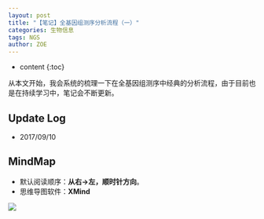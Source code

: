 ```yaml
---
layout: post
title: "【笔记】全基因组测序分析流程（一）"
categories: 生物信息
tags: NGS
author: ZOE
---
```


* content
{:toc}

从本文开始，我会系统的梳理一下在全基因组测序中经典的分析流程，由于目前也是在持续学习中，笔记会不断更新。




## Update Log
- 2017/09/10

## MindMap
* 默认阅读顺序：**从右→左，顺时针方向**。
* 思维导图软件：**XMind**

![](https://raw.githubusercontent.com/woaielf/woaielf.github.io/master/_posts/Pic/1709/170910-1.png)




